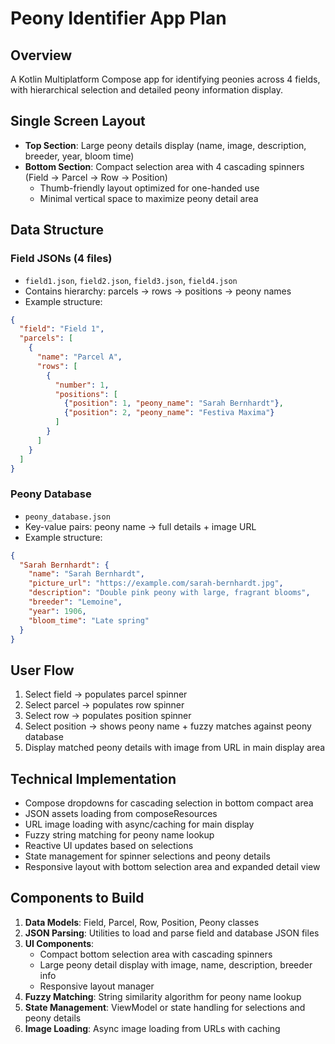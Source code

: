 # Peony Identifier App Plan

## Overview
A Kotlin Multiplatform Compose app for identifying peonies across 4 fields, with hierarchical selection and detailed peony information display.

## Single Screen Layout
- **Top Section**: Large peony details display (name, image, description, breeder, year, bloom time)
- **Bottom Section**: Compact selection area with 4 cascading spinners (Field → Parcel → Row → Position)
  - Thumb-friendly layout optimized for one-handed use
  - Minimal vertical space to maximize peony detail area

## Data Structure

### Field JSONs (4 files)
- `field1.json`, `field2.json`, `field3.json`, `field4.json`
- Contains hierarchy: parcels → rows → positions → peony names
- Example structure:
```json
{
  "field": "Field 1",
  "parcels": [
    {
      "name": "Parcel A",
      "rows": [
        {
          "number": 1,
          "positions": [
            {"position": 1, "peony_name": "Sarah Bernhardt"},
            {"position": 2, "peony_name": "Festiva Maxima"}
          ]
        }
      ]
    }
  ]
}
```

### Peony Database
- `peony_database.json`
- Key-value pairs: peony name → full details + image URL
- Example structure:
```json
{
  "Sarah Bernhardt": {
    "name": "Sarah Bernhardt",
    "picture_url": "https://example.com/sarah-bernhardt.jpg",
    "description": "Double pink peony with large, fragrant blooms",
    "breeder": "Lemoine",
    "year": 1906,
    "bloom_time": "Late spring"
  }
}
```

## User Flow
1. Select field → populates parcel spinner
2. Select parcel → populates row spinner  
3. Select row → populates position spinner
4. Select position → shows peony name + fuzzy matches against peony database
5. Display matched peony details with image from URL in main display area

## Technical Implementation
- Compose dropdowns for cascading selection in bottom compact area
- JSON assets loading from composeResources
- URL image loading with async/caching for main display
- Fuzzy string matching for peony name lookup
- Reactive UI updates based on selections
- State management for spinner selections and peony details
- Responsive layout with bottom selection area and expanded detail view

## Components to Build
1. **Data Models**: Field, Parcel, Row, Position, Peony classes
2. **JSON Parsing**: Utilities to load and parse field and database JSON files
3. **UI Components**: 
   - Compact bottom selection area with cascading spinners
   - Large peony detail display with image, name, description, breeder info
   - Responsive layout manager
4. **Fuzzy Matching**: String similarity algorithm for peony name lookup
5. **State Management**: ViewModel or state handling for selections and peony details
6. **Image Loading**: Async image loading from URLs with caching